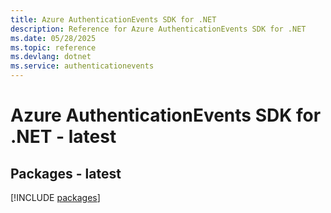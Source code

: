 ```yaml
---
title: Azure AuthenticationEvents SDK for .NET
description: Reference for Azure AuthenticationEvents SDK for .NET
ms.date: 05/28/2025
ms.topic: reference
ms.devlang: dotnet
ms.service: authenticationevents
---
```

# Azure AuthenticationEvents SDK for .NET - latest
## Packages - latest
[!INCLUDE [packages](authenticationevents-index.md)]